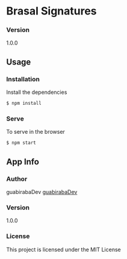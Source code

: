 # Brasal Signatures

### Version
1.0.0

## Usage

### Installation

Install the dependencies

```sh
$ npm install
```

### Serve
To serve in the browser

```sh
$ npm start
```

## App Info

### Author

guabirabaDev
[guabirabaDev](http://github.com/guaracyalima)

### Version

1.0.0

### License

This project is licensed under the MIT License